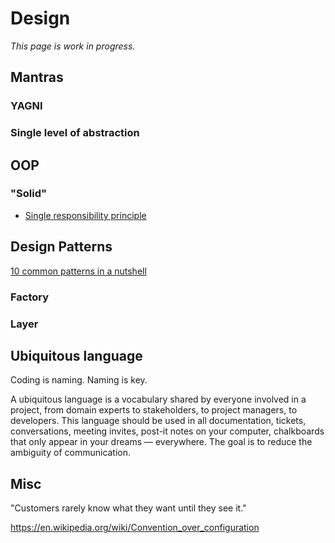 # Design

*This page is work in progress.*


## Mantras

### YAGNI

### Single level of abstraction

## OOP

### "Solid"

* [Single responsibility principle](https://en.wikipedia.org/wiki/Single-responsibility_principle)


## Design Patterns

[10 common patterns in a nutshell](https://towardsdatascience.com/10-common-software-architectural-patterns-in-a-nutshell-a0b47a1e9013)

### Factory
### Layer 



## Ubiquitous language

Coding is naming. 
Naming is key.

A ubiquitous language is a vocabulary shared by everyone involved in a project, from domain experts to stakeholders, to project managers, to developers. 
This language should be used in all documentation, tickets, conversations, meeting invites, post-it notes on your computer, chalkboards that only appear in your dreams — everywhere. 
The goal is to reduce the ambiguity of communication.


## Misc

"Customers rarely know what they want until they see it."


https://en.wikipedia.org/wiki/Convention_over_configuration 
